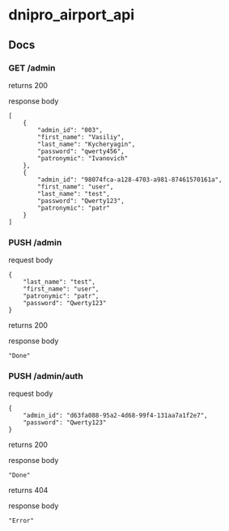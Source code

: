 # dnipro_airport_api

## Docs

### GET /admin
returns 200

response body

    [
        {
            "admin_id": "003",
            "first_name": "Vasiliy",
            "last_name": "Kycheryagin",
            "password": "qwerty456",
            "patronymic": "Ivanovich"
        },
        {
            "admin_id": "98074fca-a128-4703-a981-87461570161a",
            "first_name": "user",
            "last_name": "test",
            "password": "Qwerty123",
            "patronymic": "patr"
        }
    ]

### PUSH /admin
request body

    {
        "last_name": "test",
        "first_name": "user",
        "patronymic": "patr",
        "password": "Qwerty123"
    }

returns 200

response body

    "Done"

### PUSH /admin/auth
request body

    {
        "admin_id": "d63fa088-95a2-4d68-99f4-131aa7a1f2e7",
        "password": "Qwerty123"
    }

returns 200

response body

    "Done"

returns 404

response body

    "Error"